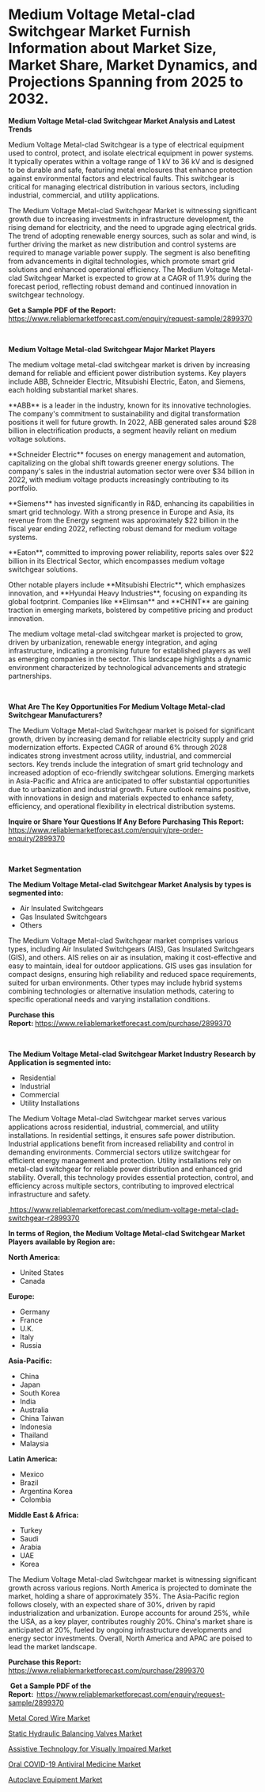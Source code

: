 <p><h1>Medium Voltage Metal-clad Switchgear Market Furnish Information about Market Size, Market Share, Market Dynamics, and Projections Spanning from 2025 to 2032.</h1></p><p><strong>Medium Voltage Metal-clad Switchgear Market Analysis and Latest Trends</strong></p>
<p><p>Medium Voltage Metal-clad Switchgear is a type of electrical equipment used to control, protect, and isolate electrical equipment in power systems. It typically operates within a voltage range of 1 kV to 36 kV and is designed to be durable and safe, featuring metal enclosures that enhance protection against environmental factors and electrical faults. This switchgear is critical for managing electrical distribution in various sectors, including industrial, commercial, and utility applications.</p><p>The Medium Voltage Metal-clad Switchgear Market is witnessing significant growth due to increasing investments in infrastructure development, the rising demand for electricity, and the need to upgrade aging electrical grids. The trend of adopting renewable energy sources, such as solar and wind, is further driving the market as new distribution and control systems are required to manage variable power supply. The segment is also benefiting from advancements in digital technologies, which promote smart grid solutions and enhanced operational efficiency. The Medium Voltage Metal-clad Switchgear Market is expected to grow at a CAGR of 11.9% during the forecast period, reflecting robust demand and continued innovation in switchgear technology.</p></p>
<p><strong>Get a Sample PDF of the Report:&nbsp;</strong> <a href="https://www.reliablemarketforecast.com/enquiry/request-sample/2899370?utm_campaign=1885&utm_medium=2&utm_source=Github&utm_content=ia&utm_term=15032025&utm_id=medium-voltage-metal-clad-switchgear">https://www.reliablemarketforecast.com/enquiry/request-sample/2899370</a></p>
<p>&nbsp;</p>
<p><strong>Medium Voltage Metal-clad Switchgear Major Market Players</strong></p>
<p><p>The medium voltage metal-clad switchgear market is driven by increasing demand for reliable and efficient power distribution systems. Key players include ABB, Schneider Electric, Mitsubishi Electric, Eaton, and Siemens, each holding substantial market shares. </p><p>**ABB** is a leader in the industry, known for its innovative technologies. The company's commitment to sustainability and digital transformation positions it well for future growth. In 2022, ABB generated sales around $28 billion in electrification products, a segment heavily reliant on medium voltage solutions.</p><p>**Schneider Electric** focuses on energy management and automation, capitalizing on the global shift towards greener energy solutions. The company's sales in the industrial automation sector were over $34 billion in 2022, with medium voltage products increasingly contributing to its portfolio.</p><p>**Siemens** has invested significantly in R&D, enhancing its capabilities in smart grid technology. With a strong presence in Europe and Asia, its revenue from the Energy segment was approximately $22 billion in the fiscal year ending 2022, reflecting robust demand for medium voltage systems.</p><p>**Eaton**, committed to improving power reliability, reports sales over $22 billion in its Electrical Sector, which encompasses medium voltage switchgear solutions. </p><p>Other notable players include **Mitsubishi Electric**, which emphasizes innovation, and **Hyundai Heavy Industries**, focusing on expanding its global footprint. Companies like **Elimsan** and **CHINT** are gaining traction in emerging markets, bolstered by competitive pricing and product innovation.</p><p>The medium voltage metal-clad switchgear market is projected to grow, driven by urbanization, renewable energy integration, and aging infrastructure, indicating a promising future for established players as well as emerging companies in the sector. This landscape highlights a dynamic environment characterized by technological advancements and strategic partnerships.</p></p>
<p>&nbsp;</p>
<p><strong>What Are The Key Opportunities For Medium Voltage Metal-clad Switchgear Manufacturers?</strong></p>
<p><p>The Medium Voltage Metal-clad Switchgear market is poised for significant growth, driven by increasing demand for reliable electricity supply and grid modernization efforts. Expected CAGR of around 6% through 2028 indicates strong investment across utility, industrial, and commercial sectors. Key trends include the integration of smart grid technology and increased adoption of eco-friendly switchgear solutions. Emerging markets in Asia-Pacific and Africa are anticipated to offer substantial opportunities due to urbanization and industrial growth. Future outlook remains positive, with innovations in design and materials expected to enhance safety, efficiency, and operational flexibility in electrical distribution systems.</p></p>
<p><strong>Inquire or Share Your Questions If Any Before Purchasing This Report:</strong> <a href="https://www.reliablemarketforecast.com/enquiry/pre-order-enquiry/2899370?utm_campaign=1885&utm_medium=2&utm_source=Github&utm_content=ia&utm_term=15032025&utm_id=medium-voltage-metal-clad-switchgear">https://www.reliablemarketforecast.com/enquiry/pre-order-enquiry/2899370</a></p>
<p>&nbsp;</p>
<p><strong>Market Segmentation</strong></p>
<p><strong>The Medium Voltage Metal-clad Switchgear Market Analysis by types is segmented into:</strong></p>
<p><ul><li>Air Insulated Switchgears</li><li>Gas Insulated Switchgears</li><li>Others</li></ul></p>
<p><p>The Medium Voltage Metal-clad Switchgear market comprises various types, including Air Insulated Switchgears (AIS), Gas Insulated Switchgears (GIS), and others. AIS relies on air as insulation, making it cost-effective and easy to maintain, ideal for outdoor applications. GIS uses gas insulation for compact designs, ensuring high reliability and reduced space requirements, suited for urban environments. Other types may include hybrid systems combining technologies or alternative insulation methods, catering to specific operational needs and varying installation conditions.</p></p>
<p><strong>Purchase this Report:&nbsp;</strong><a href="https://www.reliablemarketforecast.com/purchase/2899370?utm_campaign=1885&utm_medium=2&utm_source=Github&utm_content=ia&utm_term=15032025&utm_id=medium-voltage-metal-clad-switchgear">https://www.reliablemarketforecast.com/purchase/2899370</a></p>
<p>&nbsp;</p>
<p><strong>The Medium Voltage Metal-clad Switchgear Market Industry Research by Application is segmented into:</strong></p>
<p><ul><li>Residential</li><li>Industrial</li><li>Commercial</li><li>Utility Installations</li></ul></p>
<p><p>The Medium Voltage Metal-clad Switchgear market serves various applications across residential, industrial, commercial, and utility installations. In residential settings, it ensures safe power distribution. Industrial applications benefit from increased reliability and control in demanding environments. Commercial sectors utilize switchgear for efficient energy management and protection. Utility installations rely on metal-clad switchgear for reliable power distribution and enhanced grid stability. Overall, this technology provides essential protection, control, and efficiency across multiple sectors, contributing to improved electrical infrastructure and safety.</p></p>
<p><a href="https://www.reliablemarketforecast.com/medium-voltage-metal-clad-switchgear-r2899370?utm_campaign=1885&utm_medium=2&utm_source=Github&utm_content=ia&utm_term=15032025&utm_id=medium-voltage-metal-clad-switchgear">&nbsp;https://www.reliablemarketforecast.com/medium-voltage-metal-clad-switchgear-r2899370</a></p>
<p><strong>In terms of Region, the Medium Voltage Metal-clad Switchgear Market Players available by Region are:</strong></p>
<p>
    <p> <strong> North America: </strong>
        <ul>
            <li>United States</li>
            <li>Canada</li>
        </ul>
        </p> 
    <p> <strong> Europe: </strong>
        <ul>
            <li>Germany</li>
            <li>France</li>
            <li>U.K.</li>
            <li>Italy</li>
            <li>Russia</li>
        </ul>
        </p> 
    <p> <strong> Asia-Pacific: </strong>
        <ul>
            <li>China</li>
            <li>Japan</li>
            <li>South Korea</li>
            <li>India</li>
            <li>Australia</li>
            <li>China Taiwan</li>
            <li>Indonesia</li>
            <li>Thailand</li>
            <li>Malaysia</li>
        </ul>
        </p> 
    <p> <strong> Latin America: </strong>
        <ul>
            <li>Mexico</li>
            <li>Brazil</li>
            <li>Argentina Korea</li>
            <li>Colombia</li>
        </ul>
        </p> 
    <p> <strong> Middle East & Africa: </strong>
        <ul>
            <li>Turkey</li>
            <li>Saudi</li>
            <li>Arabia</li>
            <li>UAE</li>
            <li>Korea</li>
        </ul>
    </p>
    </p>
<p><p>The Medium Voltage Metal-clad Switchgear market is witnessing significant growth across various regions. North America is projected to dominate the market, holding a share of approximately 35%. The Asia-Pacific region follows closely, with an expected share of 30%, driven by rapid industrialization and urbanization. Europe accounts for around 25%, while the USA, as a key player, contributes roughly 20%. China's market share is anticipated at 20%, fueled by ongoing infrastructure developments and energy sector investments. Overall, North America and APAC are poised to lead the market landscape.</p></p>
<p><strong>Purchase this Report: </strong><a href="https://www.reliablemarketforecast.com/purchase/2899370?utm_campaign=1885&utm_medium=2&utm_source=Github&utm_content=ia&utm_term=15032025&utm_id=medium-voltage-metal-clad-switchgear">https://www.reliablemarketforecast.com/purchase/2899370</a></p>
<p>&nbsp;<strong>Get a Sample PDF of the Report:&nbsp;&nbsp;</strong><a href="https://www.reliablemarketforecast.com/enquiry/request-sample/2899370?utm_campaign=1885&utm_medium=2&utm_source=Github&utm_content=ia&utm_term=15032025&utm_id=medium-voltage-metal-clad-switchgear">https://www.reliablemarketforecast.com/enquiry/request-sample/2899370</a></p>
<p><strong></strong></p>
<p><p><a href="https://github.com/jolashta/Market-Research-Report-List-1/blob/main/metal-cored-wire-market.md?utm_campaign=1885&utm_medium=2&utm_source=Github&utm_content=ia&utm_term=15032025&utm_id=medium-voltage-metal-clad-switchgear">Metal Cored Wire Market</a></p><p><a href="https://github.com/ienamoun/Market-Research-Report-List-1/blob/main/static-hydraulic-balancing-valves-market.md?utm_campaign=1885&utm_medium=2&utm_source=Github&utm_content=ia&utm_term=15032025&utm_id=medium-voltage-metal-clad-switchgear">Static Hydraulic Balancing Valves Market</a></p><p><a href="https://github.com/duskodazzi34/Market-Research-Report-List-1/blob/main/assistive-technology-for-visually-impaired-market.md?utm_campaign=1885&utm_medium=2&utm_source=Github&utm_content=ia&utm_term=15032025&utm_id=medium-voltage-metal-clad-switchgear">Assistive Technology for Visually Impaired Market</a></p><p><a href="https://github.com/drevertevell/Market-Research-Report-List-1/blob/main/oral-covid-19-antiviral-medicine-market.md?utm_campaign=1885&utm_medium=2&utm_source=Github&utm_content=ia&utm_term=15032025&utm_id=medium-voltage-metal-clad-switchgear">Oral COVID-19 Antiviral Medicine Market</a></p><p><a href="https://github.com/elhibacajka/Market-Research-Report-List-1/blob/main/autoclave-equipment-market.md?utm_campaign=1885&utm_medium=2&utm_source=Github&utm_content=ia&utm_term=15032025&utm_id=medium-voltage-metal-clad-switchgear">Autoclave Equipment Market</a></p></p>